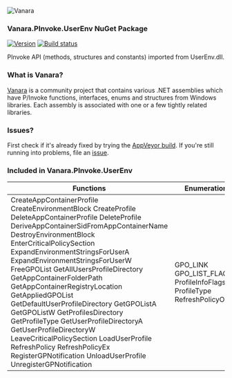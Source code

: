 ﻿![Vanara](https://raw.githubusercontent.com/dahall/Vanara/master/docs/icons/VanaraHeading.png)
### **Vanara.PInvoke.UserEnv NuGet Package**
[![Version](https://img.shields.io/nuget/v/Vanara.PInvoke.UserEnv?label=NuGet&style=flat-square)](https://github.com/dahall/Vanara/releases)
[![Build status](https://img.shields.io/appveyor/build/dahall/vanara?label=AppVeyor%20build&style=flat-square)](https://ci.appveyor.com/project/dahall/vanara)

PInvoke API (methods, structures and constants) imported from UserEnv.dll.

### **What is Vanara?**

[Vanara](https://github.com/dahall/Vanara) is a community project that contains various .NET assemblies which have P/Invoke functions, interfaces, enums and structures from Windows libraries. Each assembly is associated with one or a few tightly related libraries.

### **Issues?**

First check if it's already fixed by trying the [AppVeyor build](https://ci.appveyor.com/nuget/vanara-prerelease).
If you're still running into problems, file an [issue](https://github.com/dahall/Vanara/issues).

### **Included in Vanara.PInvoke.UserEnv**

Functions | Enumerations | Structures
--- | --- | ---
CreateAppContainerProfile CreateEnvironmentBlock CreateProfile DeleteAppContainerProfile DeleteProfile DeriveAppContainerSidFromAppContainerName DestroyEnvironmentBlock EnterCriticalPolicySection ExpandEnvironmentStringsForUserA ExpandEnvironmentStringsForUserW FreeGPOList GetAllUsersProfileDirectory GetAppContainerFolderPath GetAppContainerRegistryLocation GetAppliedGPOList GetDefaultUserProfileDirectory GetGPOListA GetGPOListW GetProfilesDirectory GetProfileType GetUserProfileDirectoryA GetUserProfileDirectoryW LeaveCriticalPolicySection LoadUserProfile RefreshPolicy RefreshPolicyEx RegisterGPNotification UnloadUserProfile UnregisterGPNotification  | GPO_LINK GPO_LIST_FLAG ProfileInfoFlags ProfileType RefreshPolicyOption                          | GROUP_POLICY_OBJECT PROFILEINFO                            

